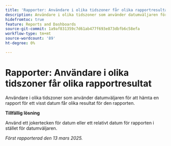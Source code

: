 ```yaml
---
title: 'Rapporter: Användare i olika tidszoner får olika rapportresultat'
description: Användare i olika tidszoner som använder datumväljaren för att hämta en rapport för ett visst datum får olika resultat för den rapporten.
hidefromtoc: true
feature: Reports and Dashboards
source-git-commit: 1a9af831359c7d61ab477f693e873dbfb6c58efa
workflow-type: tm+mt
source-wordcount: '89'
ht-degree: 0%

---
```



# Rapporter: Användare i olika tidszoner får olika rapportresultat

Användare i olika tidszoner som använder datumväljaren för att hämta en rapport för ett visst datum får olika resultat för den rapporten.

**Tillfällig lösning**

Använd ett jokertecken för datum eller ett relativt datum för rapporten i stället för datumväljaren.

_Först rapporterad den 13 mars 2025._
